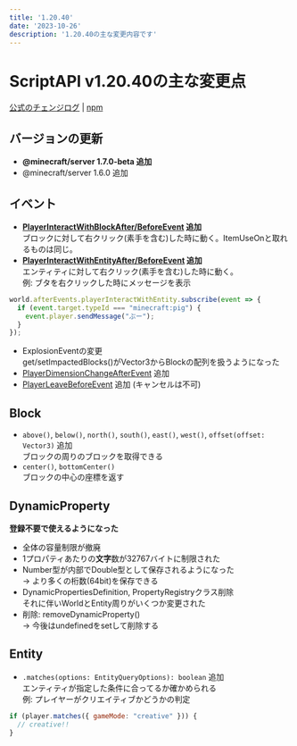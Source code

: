 ```yaml
---
title: '1.20.40'
date: '2023-10-26'
description: '1.20.40の主な変更内容です'
---
```


# ScriptAPI v1.20.40の主な変更点
[公式のチェンジログ](<https://feedback.minecraft.net/hc/en-us/articles/20637099144333>)  |  [npm](<https://www.npmjs.com/package/@minecraft/server/v/1.7.0-beta.1.20.40-stable>)
## バージョンの更新
- **@minecraft/server 1.7.0-beta 追加**
- @minecraft/server 1.6.0 追加
## イベント
- **[PlayerInteractWithBlockAfter/BeforeEvent](<https://learn.microsoft.com/en-us/minecraft/creator/scriptapi/minecraft/server/playerinteractwithblockbeforeevent>) 追加**  
ブロックに対して右クリック(素手を含む)した時に動く。ItemUseOnと取れるものは同じ。
- **[PlayerInteractWithEntityAfter/BeforeEvent](<https://learn.microsoft.com/en-us/minecraft/creator/scriptapi/minecraft/server/playerinteractwithentitybeforeevent>) 追加**  
エンティティに対して右クリック(素手を含む)した時に動く。  
例: ブタを右クリックした時にメッセージを表示
```js
world.afterEvents.playerInteractWithEntity.subscribe(event => {
  if (event.target.typeId === "minecraft:pig") {
    event.player.sendMessage("ぶー");
  }
});
```
- ExplosionEventの変更  
get/setImpactedBlocks()がVector3からBlockの配列を扱うようになった
- [PlayerDimensionChangeAfterEvent](<https://learn.microsoft.com/en-us/minecraft/creator/scriptapi/minecraft/server/playerdimensionchangeafterevent>) 追加
- [PlayerLeaveBeforeEvent](<https://learn.microsoft.com/en-us/minecraft/creator/scriptapi/minecraft/server/playerleavebeforeevent>) 追加 (キャンセルは不可)
## Block
- `above()`, `below()`, `north()`, `south()`, `east()`, `west()`, `offset(offset: Vector3)` 追加  
ブロックの周りのブロックを取得できる
- `center()`, `bottomCenter()`  
ブロックの中心の座標を返す
## DynamicProperty
**登録不要で使えるようになった**
- 全体の容量制限が撤廃  
- 1プロパティあたりの**文字**数が32767バイトに制限された
- Number型が内部でDouble型として保存されるようになった  
→ より多くの桁数(64bit)を保存できる
- DynamicPropertiesDefinition, PropertyRegistryクラス削除  
それに伴いWorldとEntity周りがいくつか変更された
- 削除: removeDynamicProperty()  
→ 今後はundefinedをsetして削除する
## Entity
- `.matches(options: EntityQueryOptions): boolean` 追加  
エンティティが指定した条件に合ってるか確かめられる  
例: プレイヤーがクリエイティブかどうかの判定
```js
if (player.matches({ gameMode: "creative" })) {
  // creative!!
}
```
